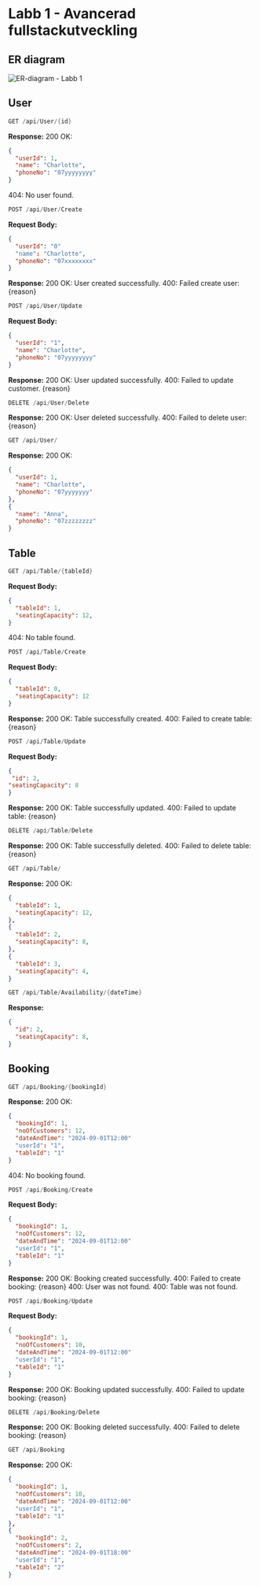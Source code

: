 # Labb 1 - Avancerad fullstackutveckling

## ER diagram
![ER-diagram - Labb 1](https://github.com/user-attachments/assets/b5ccabaa-5518-4e03-949e-c0aa535490d7)

## User
```c#
GET /api/User/{id}
```
**Response:**
200 OK:
```json
{
  "userId": 1,
  "name": "Charlotte",
  "phoneNo": "07yyyyyyyy"
}
```
404: No user found.

```c#
POST /api/User/Create
```
**Request Body:**
```json
{
  "userId": "0"
  "name": "Charlotte",
  "phoneNo": "07xxxxxxxx"
}
```

**Response:**
200 OK: User created successfully.
400: Failed create user: {reason}

```c#
POST /api/User/Update
```
**Request Body:**
```json
{
  "userId": "1",
  "name": "Charlotte",
  "phoneNo": "07yyyyyyyy"
}
```

**Response:**
200 OK: User updated successfully.
400: Failed to update customer. {reason}

```c#
DELETE /api/User/Delete
```
**Response:**
200 OK: User deleted successfully.
400: Failed to delete user: {reason}

```c#
GET /api/User/
```
**Response:**
200 OK:
```json
{
  "userId": 1,
  "name": "Charlotte",
  "phoneNo": "07yyyyyyy"
},
{
  "name": "Anna",
  "phoneNo": "07zzzzzzzz"
}
```

## Table
```c#
GET /api/Table/{tableId}
```
**Request Body:**
```json
{
  "tableId": 1,
  "seatingCapacity": 12,
}
```
404: No table found.

```c#
POST /api/Table/Create
```
**Request Body:**
```json
{
  "tableId": 0,
  "seatingCapacity": 12
}
```

**Response:**
200 OK: Table successfully created.
400: Failed to create table: {reason}

```c#
POST /api/Table/Update
```
**Request Body:**
```json
{
 "id": 2,
"seatingCapacity": 8
}
```

**Response:**
200 OK: Table successfully updated.
400: Failed to update table: {reason}

```c#
DELETE /api/Table/Delete
```
**Response:**
200 OK: Table successfully deleted.
400: Failed to delete table: {reason}

```c#
GET /api/Table/
```
**Response:**
200 OK:
```json
{
  "tableId": 1,
  "seatingCapacity": 12,
},
{
  "tableId": 2,
  "seatingCapacity": 8,
},
{
  "tableId": 3,
  "seatingCapacity": 4,
}
```

```c#
GET /api/Table/Availability/{dateTime}
```
**Response:**
```json
{
  "id": 2,
  "seatingCapacity": 8,
}
```

## Booking
```c#
GET /api/Booking/{bookingId}
```
**Response:**
200 OK:
```json
{
  "bookingId": 1,
  "noOfCustomers": 12,
  "dateAndTime": "2024-09-01T12:00"
  "userId": "1",
  "tableId": "1"
}
```
404: No booking found.

```c#
POST /api/Booking/Create
```
**Request Body:**
```json
{
  "bookingId": 1,
  "noOfCustomers": 12,
  "dateAndTime": "2024-09-01T12:00"
  "userId": "1",
  "tableId": "1"
}
```

**Response:**
200 OK: Booking created successfully.
400: Failed to create booking: {reason}
400: User was not found.
400: Table was not found.

```c#
POST /api/Booking/Update
```
**Request Body:**
```json
{
  "bookingId": 1,
  "noOfCustomers": 10,
  "dateAndTime": "2024-09-01T12:00"
  "userId": "1",
  "tableId": "1"
}
```

**Response:**
200 OK: Booking updated successfully.
400: Failed to update booking: {reason}

```c#
DELETE /api/Booking/Delete
```
**Response:**
200 OK: Booking deleted successfully.
400: Failed to delete booking: {reason}

```c#
GET /api/Booking
```
**Response:**
200 OK:
```json
{
  "bookingId": 1,
  "noOfCustomers": 10,
  "dateAndTime": "2024-09-01T12:00"
  "userId": "1",
  "tableId": "1"
},
{
  "bookingId": 2,
  "noOfCustomers": 2,
  "dateAndTime": "2024-09-01T18:00"
  "userId": "1",
  "tableId": "2"
}
```
